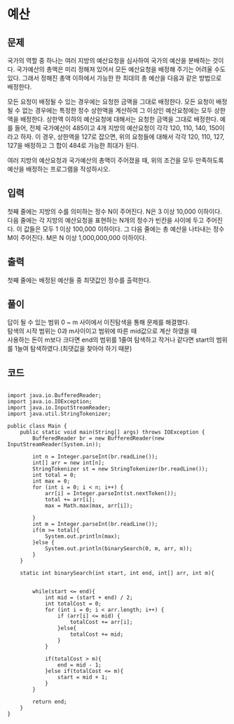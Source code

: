 # 예산 
 
## 문제
국가의 역할 중 하나는 여러 지방의 예산요청을 심사하여 국가의 예산을 분배하는 것이다. 국가예산의 총액은 미리 정해져 있어서 모든 예산요청을 배정해 주기는 어려울 수도 있다. 그래서 정해진 총액 이하에서 가능한 한 최대의 총 예산을 다음과 같은 방법으로 배정한다.

모든 요청이 배정될 수 있는 경우에는 요청한 금액을 그대로 배정한다.
모든 요청이 배정될 수 없는 경우에는 특정한 정수 상한액을 계산하여 그 이상인 예산요청에는 모두 상한액을 배정한다. 상한액 이하의 예산요청에 대해서는 요청한 금액을 그대로 배정한다. 
예를 들어, 전체 국가예산이 485이고 4개 지방의 예산요청이 각각 120, 110, 140, 150이라고 하자. 이 경우, 상한액을 127로 잡으면, 위의 요청들에 대해서 각각 120, 110, 127, 127을 배정하고 그 합이 484로 가능한 최대가 된다. 

여러 지방의 예산요청과 국가예산의 총액이 주어졌을 때, 위의 조건을 모두 만족하도록 예산을 배정하는 프로그램을 작성하시오.

## 입력
첫째 줄에는 지방의 수를 의미하는 정수 N이 주어진다. N은 3 이상 10,000 이하이다. 다음 줄에는 각 지방의 예산요청을 표현하는 N개의 정수가 빈칸을 사이에 두고 주어진다. 이 값들은 모두 1 이상 100,000 이하이다. 그 다음 줄에는 총 예산을 나타내는 정수 M이 주어진다. M은 N 이상 1,000,000,000 이하이다. 

## 출력
첫째 줄에는 배정된 예산들 중 최댓값인 정수를 출력한다. 

## 풀이
답이 될 수 있는 범위 0 ~ m 사이에서 이진탐색을 통해 문제를 해결했다.  
탐색의 시작 범위는 0과 m사이이고 범위에 따른 mid값으로 계산 하였을 때  
사용하는 돈이 m보다 크다면 end의 범위를 1줄여 탐색하고 작거나 같다면 start의 범위를 1늘여 탐색하였다.(최댓값을 찾아야 하기 때문)  

## 코드
```

import java.io.BufferedReader;
import java.io.IOException;
import java.io.InputStreamReader;
import java.util.StringTokenizer;

public class Main {
    public static void main(String[] args) throws IOException {
        BufferedReader br = new BufferedReader(new InputStreamReader(System.in));

        int n = Integer.parseInt(br.readLine());
        int[] arr = new int[n];
        StringTokenizer st = new StringTokenizer(br.readLine());
        int total = 0;
        int max = 0;
        for (int i = 0; i < n; i++) {
            arr[i] = Integer.parseInt(st.nextToken());
            total += arr[i];
            max = Math.max(max, arr[i]);

        }
        int m = Integer.parseInt(br.readLine());
        if(m >= total){
            System.out.println(max);
        }else {
            System.out.println(binarySearch(0, m, arr, m));
        }
    }

    static int binarySearch(int start, int end, int[] arr, int m){


        while(start <= end){
            int mid = (start + end) / 2;
            int totalCost = 0;
            for (int i = 0; i < arr.length; i++) {
                if (arr[i] <= mid) {
                    totalCost += arr[i];
                }else{
                    totalCost += mid;
                }
            }

            if(totalCost > m){
                end = mid - 1;
            }else if(totalCost <= m){
                start = mid + 1;
            }
        }

        return end;
    }
}
```



